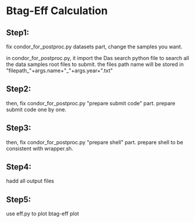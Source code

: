 # Btag-Eff Calculation

## Step1:
fix condor_for_postproc.py datasets part, change the samples you want.

in condor_for_postproc.py, it import the Das search python file to search all the data samples
root files to submit. the files path name will be stored in 
"filepath_"+args.name+"_"+args.year+".txt" 

## Step2:
then, fix condor_for_postproc.py "prepare submit code" part.
prepare submit code one by one.

## Step3: 
then, fix condor_for_postproc.py "prepare shell" part.
prepare shell to be consistent with wrapper.sh.

## Step4:
hadd all output files

## Step5:
use eff.py to plot btag-eff plot
